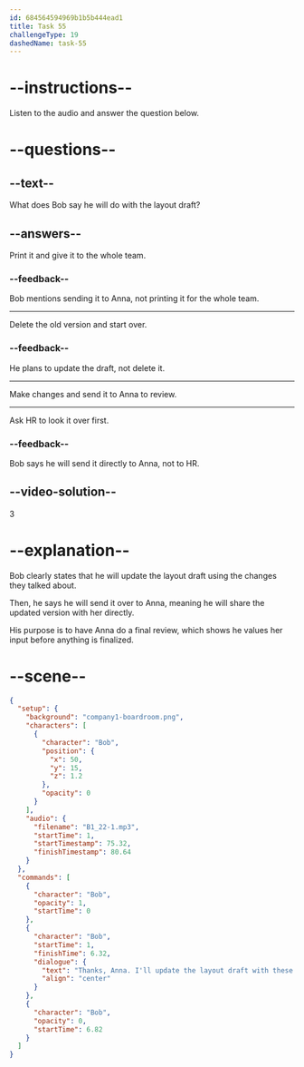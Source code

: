 ```yaml
---
id: 684564594969b1b5b444ead1
title: Task 55
challengeType: 19
dashedName: task-55
---
```


<!-- (Audio) Bob: Thanks, Anna. I'll update the layout draft with these changes and send it over to you for your final review. -->

# --instructions--

Listen to the audio and answer the question below.

# --questions--

## --text--

What does Bob say he will do with the layout draft?

## --answers--

Print it and give it to the whole team.

### --feedback--

Bob mentions sending it to Anna, not printing it for the whole team.

---

Delete the old version and start over.

### --feedback--

He plans to update the draft, not delete it.

---

Make changes and send it to Anna to review.

---

Ask HR to look it over first.

### --feedback--

Bob says he will send it directly to Anna, not to HR.

## --video-solution--

3

# --explanation--

Bob clearly states that he will update the layout draft using the changes they talked about.

Then, he says he will send it over to Anna, meaning he will share the updated version with her directly.

His purpose is to have Anna do a final review, which shows he values her input before anything is finalized.

# --scene--

```json
{
  "setup": {
    "background": "company1-boardroom.png",
    "characters": [
      {
        "character": "Bob",
        "position": {
          "x": 50,
          "y": 15,
          "z": 1.2
        },
        "opacity": 0
      }
    ],
    "audio": {
      "filename": "B1_22-1.mp3",
      "startTime": 1,
      "startTimestamp": 75.32,
      "finishTimestamp": 80.64
    }
  },
  "commands": [
    {
      "character": "Bob",
      "opacity": 1,
      "startTime": 0
    },
    {
      "character": "Bob",
      "startTime": 1,
      "finishTime": 6.32,
      "dialogue": {
        "text": "Thanks, Anna. I'll update the layout draft with these changes and send it over to you for your final review.",
        "align": "center"
      }
    },
    {
      "character": "Bob",
      "opacity": 0,
      "startTime": 6.82
    }
  ]
}
```
